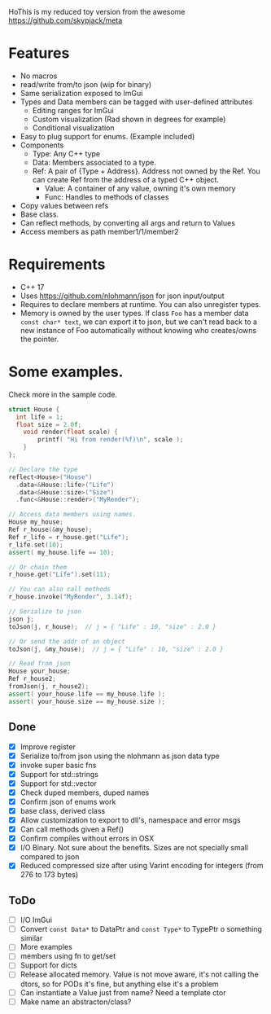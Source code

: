 HoThis is my reduced toy version from the awesome https://github.com/skypjack/meta

# Features
- No macros
- read/write from/to json (wip for binary)
- Same serialization exposed to ImGui
- Types and Data members can be tagged with user-defined attributes
  - Editing ranges for ImGui
  - Custom visualization (Rad shown in degrees for example)
  - Conditional visualization
- Easy to plug support for enums. (Example included)
- Components
  - Type: Any C++ type
  - Data: Members associated to a type.
  - Ref: A pair of {Type + Address}. Address not owned by the Ref.
    You can create Ref from the address of a typed C++ object.
	- Value: A container of any value, owning it's own memory
	- Func: Handles to methods of classes
- Copy values between refs
- Base class.
- Can reflect methods, by converting all args and return to Values
- Access members as path member1/1/member2

# Requirements
- C++ 17
- Uses https://github.com/nlohmann/json for json input/output
- Requires to declare members at runtime. You can also unregister types.
- Memory is owned by the user types. If class `Foo` has a member data `const char* text`, we can export
  it to json, but we can't read back to a new instance of Foo automatically without knowing who creates/owns 
  the pointer.

# Some examples.
Check more in the sample code.

```cpp
struct House {
  int life = 1;
  float size = 2.0f;
	void render(float scale) {
		printf( "Hi from render(%f)\n", scale );
	}
};

// Declare the type
reflect<House>("House")
  .data<&House::life>("Life")
  .data<&House::size>("Size")
  .func<&House::render>("MyRender");

// Access data members using names.
House my_house;
Ref r_house(&my_house);
Ref r_life = r_house.get("Life");
r_life.set(10);
assert( my_house.life == 10);

// Or chain them 
r_house.get("Life").set(11);

// You can also call methods
r_house.invoke("MyRender", 3.14f);

// Serialize to json
json j;
toJson(j, r_house);  // j = { "Life" : 10, "size" : 2.0 }

// Or send the addr of an object
toJson(j, &my_house);  // j = { "Life" : 10, "size" : 2.0 }

// Read from json
House your_house;
Ref r_house2;
fromJson(j, r_house2);
assert( your_house.life == my_house.life );
assert( your_house.size == my_house.size );

```

## Done

- [x] Improve register
- [x] Serialize to/from json using the nlohmann as json data type
- [x] invoke super basic fns
- [x] Support for std::strings
- [x] Support for std::vector
- [x] Check duped members, duped names
- [x] Confirm json of enums work
- [x] base class, derived class
- [x] Allow customization to export to dll's, namespace and error msgs
- [x] Can call methods given a Ref()
- [x] Confirm compiles without errors in OSX
- [x] I/O Binary. Not sure about the benefits. Sizes are not specially small compared to json
- [x] Reduced compressed size after using Varint encoding for integers (from 276 to 173 bytes)

## ToDo

- [ ] I/O ImGui
- [ ] Convert `const Data*` to DataPtr and `const Type*` to TypePtr o something similar
- [ ] More examples
- [ ] members using fn to get/set
- [ ] Support for dicts
- [ ] Release allocated memory. Value is not move aware, it's not calling the dtors, so
      for PODs it's fine, but anything else it's a problem
- [ ] Can instantiate a Value just from name? Need a template ctor
- [ ] Make name an abstracton/class?

